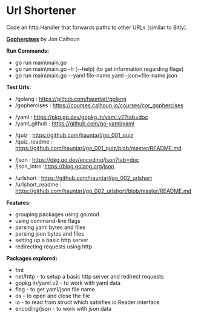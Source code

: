 # Url Shortener

Code an http.Handler that forwards paths to other URLs (similar to Bitly).

**[Gophercises](https://courses.calhoun.io/courses/cor_gophercises)**  by Jon Calhoun

**Run Commands:**

- go run main\main.go
- go run main\main.go -h (--help) (to get information regarding flags)
- go run main\main.go --yaml file-name.yaml -json=file-name.json

**Test Urls:**

- /golang : <https://github.com/hauntarl/golang>
- /gophercises : <https://courses.calhoun.io/courses/cor_gophercises>
* /yaml : <https://pkg.go.dev/gopkg.in/yaml.v2?tab=doc>
* /yaml_github : <https://github.com/go-yaml/yaml>
- /quiz : <https://github.com/hauntarl/go_001_quiz>
- /quiz_readme : <https://github.com/hauntarl/go_001_quiz/blob/master/README.md>
* /json : <https://pkg.go.dev/encoding/json?tab=doc>
* /json_intro :<https://blog.golang.org/json>
- /urlshort : <https://github.com/hauntarl/go_002_urlshort>
- /urlshort_readme : https://github.com/hauntarl/go_002_urlshort/blob/master/README.md

**Features:**

- grouping packages using go.mod
- using command-line flags
- parsing yaml bytes and files
- parsing json bytes and files
- setting up a basic http server
- redirecting requests using http

**Packages explored:**

- fmt
- net/http - to setup a basic http server and redirect requests
- gopkg.in/yaml.v2 - to work with yaml data
- flag - to get yaml/json file name
- os - to open and close the file
- io - to read from struct which satisfies io.Reader interface
- encoding/json - to work with json data
